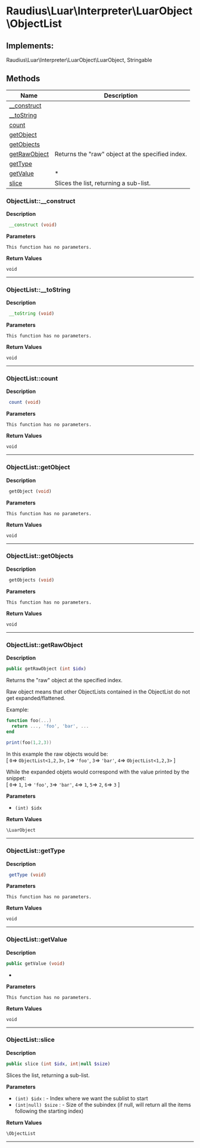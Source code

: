 # Raudius\Luar\Interpreter\LuarObject\ObjectList  



## Implements:
Raudius\Luar\Interpreter\LuarObject\LuarObject, Stringable



## Methods

| Name | Description |
|------|-------------|
|[__construct](#objectlist__construct)||
|[__toString](#objectlist__tostring)||
|[count](#objectlistcount)||
|[getObject](#objectlistgetobject)||
|[getObjects](#objectlistgetobjects)||
|[getRawObject](#objectlistgetrawobject)|Returns the "raw" object at the specified index.|
|[getType](#objectlistgettype)||
|[getValue](#objectlistgetvalue)|*|
|[slice](#objectlistslice)|Slices the list, returning a sub-list.|




### ObjectList::__construct  

**Description**

```php
 __construct (void)
```

 

 

**Parameters**

`This function has no parameters.`

**Return Values**

`void`


<hr />


### ObjectList::__toString  

**Description**

```php
 __toString (void)
```

 

 

**Parameters**

`This function has no parameters.`

**Return Values**

`void`


<hr />


### ObjectList::count  

**Description**

```php
 count (void)
```

 

 

**Parameters**

`This function has no parameters.`

**Return Values**

`void`


<hr />


### ObjectList::getObject  

**Description**

```php
 getObject (void)
```

 

 

**Parameters**

`This function has no parameters.`

**Return Values**

`void`


<hr />


### ObjectList::getObjects  

**Description**

```php
 getObjects (void)
```

 

 

**Parameters**

`This function has no parameters.`

**Return Values**

`void`


<hr />


### ObjectList::getRawObject  

**Description**

```php
public getRawObject (int $idx)
```

Returns the "raw" object at the specified index. 

Raw object means that other ObjectLists contained in the ObjectList do not get expanded/flattened.  
  
Example:  
```lua  
function foo(...)  
  return ..., 'foo', 'bar', ...  
end  
  
print(foo(1,2,3))  
```  
In this example the raw objects would be:  
[ `0`=> `ObjectList<1,2,3>`, `1`=> `'foo'`, `3`=> `'bar'`, `4`=> `ObjectList<1,2,3>` ]  
  
While the expanded objets would correspond with the value printed by the snippet:  
[ `0`=> `1`, `1`=> `'foo'`, `3`=> `'bar'`, `4`=> `1`, `5`=> `2`, `6`=> `3` ] 

**Parameters**

* `(int) $idx`

**Return Values**

`\LuarObject`




<hr />


### ObjectList::getType  

**Description**

```php
 getType (void)
```

 

 

**Parameters**

`This function has no parameters.`

**Return Values**

`void`


<hr />


### ObjectList::getValue  

**Description**

```php
public getValue (void)
```

* 

 

**Parameters**

`This function has no parameters.`

**Return Values**

`void`


<hr />


### ObjectList::slice  

**Description**

```php
public slice (int $idx, int|null $size)
```

Slices the list, returning a sub-list. 

 

**Parameters**

* `(int) $idx`
: - Index where we want the sublist to start  
* `(int|null) $size`
: - Size of the subindex (if null, will return all the items following the starting index)  

**Return Values**

`\ObjectList`




<hr />

